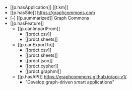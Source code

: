


- [[p.hasApplication]] [[t.km]]
- [[p.hasSite]] https://graphcommons.com
- [-]  [[p.summarized]] Graph Commons    
- [[p.hasFeature]]
  - [[p.canImportFrom]]
    - [[prdct.csv]]
    - [[prdct.sheets]]
  - [[p.canExportTo]]
    - [[prdct.csv]]
    - [[prdct.sheets]]
    - [[prdct.json]]
    - [[prdct.cypher]]
    - [[prdct.graphml]]
  - [[p.hasAPI]] https://graphcommons.github.io/api-v1/
    - "Develop graph-driven smart applications"


